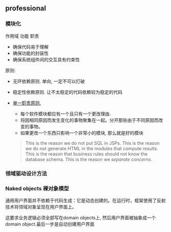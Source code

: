 ## professional

### 模块化

作用域 功能 职责



- 确保代码易于理解
- 确保功能的封装性
- 确保系统组件间的交互具有约束性



原则:

- 无环依赖原则. 单向, 一定不可以打破

- 稳定性依赖原则. 让不太稳定的代码依赖较为稳定的代码

- [单一职责原则.](https://blog.cleancoder.com/uncle-bob/2014/05/08/SingleReponsibilityPrinciple.html) 

    - 每个软件模块都应有一个且只有一个更改理由. 
    - 将因相同原因而发生变化的事物聚集在一起。分开那些由于不同原因而改变的事物。
    - 如果更改一个东西只影响一个非常小的模块, 那么就是好的模块

    > This is the reason we do not put SQL in JSPs. This is the reason we do not generate HTML in the modules that compute results. This is the reason that business rules should not know the database schema. This is the reason we *separate concerns*.







###  领域驱动设计方法



### Naked objects 裸对象模型

通用用户界面并不依赖于代码生成：它是动态创建的。在运行时，框架使用了反射技术将领域对象呈现在用户界面上。

这要求业务逻辑必须全部写在domain objects上, 然后用户界面被抽象成一个domain object.最后一步是自动创建用户界面